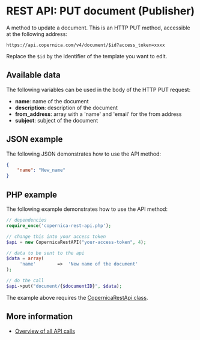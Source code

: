 # REST API: PUT document (Publisher)

A method to update a document. This is an HTTP PUT 
method, accessible at the following address:

`https://api.copernica.com/v4/document/$id?access_token=xxxx`

Replace the `$id` by the identifier of the template you want to edit.

## Available data

The following variables can be used in the body of the HTTP PUT request:

* **name**: name of the document 
* **description**: description of the document
* **from_address**: array with a 'name' and 'email' for the from address
* **subject**: subject of the document

## JSON example
The following JSON demonstrates how to use the API method:
```json
{
    "name": "New_name"
}
```

## PHP example

The following example demonstrates how to use the API method:

```php
// dependencies
require_once('copernica-rest-api.php');

// change this into your access token
$api = new CopernicaRestAPI("your-access-token", 4);

// data to be sent to the api
$data = array(
     'name'        =>  'New name of the document'
);

// do the call
$api->put("document/{$documentID}", $data);
```

The example above requires the [CopernicaRestApi class](rest-php).

## More information

- [Overview of all API calls](rest-api)
